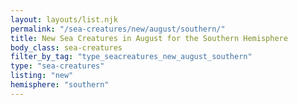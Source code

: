 ```yaml
---
layout: layouts/list.njk
permalink: "/sea-creatures/new/august/southern/"
title: New Sea Creatures in August for the Southern Hemisphere
body_class: sea-creatures
filter_by_tag: "type_seacreatures_new_august_southern"
type: "sea-creatures"
listing: "new"
hemisphere: "southern"
---
```

